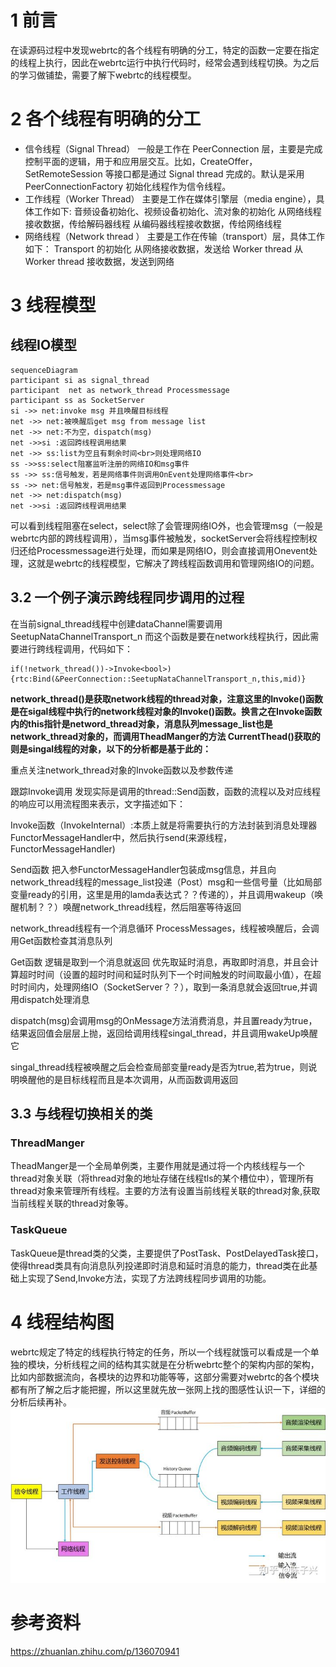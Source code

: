 # 1 前言
在读源码过程中发现webrtc的各个线程有明确的分工，特定的函数一定要在指定的线程上执行，因此在webrtc运行中执行代码时，经常会遇到线程切换。为之后的学习做铺垫，需要了解下webrtc的线程模型。
# 2 各个线程有明确的分工
- 信令线程（Signal Thread）
一般是工作在 PeerConnection 层，主要是完成控制平面的逻辑，用于和应用层交互。比如，CreateOffer，SetRemoteSession 等接口都是通过 Signal thread 完成的。默认是采用 PeerConnectionFactory 初始化线程作为信令线程。
- 工作线程（Worker Thread）
主要是工作在媒体引擎层（media engine），具体工作如下:
音频设备初始化、视频设备初始化、流对象的初始化
从网络线程接收数据，传给解码器线程
从编码器线程接收数据，传给网络线程
- 网络线程（Network thread ）
主要是工作在传输（transport）层，具体工作如下：
Transport 的初始化
从网络接收数据，发送给 Worker thread
从 Worker thread 接收数据，发送到网络

# 3 线程模型
## 线程IO模型
```mermaid
sequenceDiagram
participant si as signal_thread
participant  net as network_thread Processmessage
participant ss as SocketServer
si ->> net:invoke msg 并且唤醒目标线程
net ->> net:被唤醒后get msg from message list
net ->> net:不为空，dispatch(msg)
net ->>si :返回跨线程调用结果
net ->> ss:list为空且有剩余时间<br>则处理网络IO
ss ->>ss:select阻塞监听注册的网络IO和msg事件
ss ->> ss:信号触发，若是网络事件则调用OnEvent处理网络事件<br>
ss ->> net:信号触发，若是msg事件返回到Processmessage
net ->> net:dispatch(msg)
net ->>si :返回跨线程调用结果
```
可以看到线程阻塞在select，select除了会管理网络IO外，也会管理msg（一般是webrtc内部的跨线程调用），当msg事件被触发，socketServer会将线程控制权归还给Processmessage进行处理，而如果是网络IO，则会直接调用Onevent处理，这就是webrtc的线程模型，它解决了跨线程函数调用和管理网络IO的问题。
## 3.2 一个例子演示跨线程同步调用的过程

在当前signal_thread线程中创建dataChannel需要调用SeetupNataChannelTransport_n 而这个函数是要在network线程执行，因此需要进行跨线程调用，代码如下：

```
if(!network_thread())->Invoke<bool>){rtc:Bind(&PeerConnection::SeetupNataChannelTransport_n,this,mid)}
```

**network_thread()是获取network线程的thread对象，注意这里的Invoke()函数是在sigal线程中执行的network线程对象的Invoke()函数。换言之在Invoke函数内的this指针是netword_thread对象，消息队列message_list也是network_thread对象的，而调用TheadManger的方法 CurrentThead()获取的则是singal线程的对象，以下的分析都是基于此的：**

重点关注network_thread对象的Invoke函数以及参数传递

跟踪Invoke调用 发现实际是调用的thread::Send函数，函数的流程以及对应线程的响应可以用流程图来表示，文字描述如下：

Invoke函数（InvokeInternal）:本质上就是将需要执行的方法封装到消息处理器FunctorMessageHandler中，然后执行send(来源线程，FunctorMessageHandler)

Send函数 把入参FunctorMessageHandler包装成msg信息，并且向network_thread线程的message_list投递（Post）msg和一些信号量（比如局部变量ready的引用，这里是用的lamda表达式？？传递的），并且调用wakeup（唤醒机制？？）唤醒network_thread线程，然后阻塞等待返回

network_thread线程有一个消息循环 ProcessMessages，线程被唤醒后，会调用Get函数检查其消息队列

Get函数 逻辑是取到一个消息就返回 优先取延时消息，再取即时消息，并且会计算超时时间（设置的超时时间和延时队列下一个时间触发的时间取最小值），在超时时间内，处理网络IO（SocketServer？？），取到一条消息就会返回true,并调用dispatch处理消息

dispatch(msg)会调用msg的OnMessage方法消费消息，并且置ready为true，结果返回值会层层上抛，返回给调用线程singal_thread，并且调用wakeUp唤醒它

singal_thread线程被唤醒之后会检查局部变量ready是否为true,若为true，则说明唤醒他的是目标线程而且是本次调用，从而函数调用返回

## 3.3 与线程切换相关的类
### ThreadManger
TheadManger是一个全局单例类，主要作用就是通过将一个内核线程与一个thread对象关联（将thread对象的地址存储在线程tls的某个槽位中），管理所有thread对象来管理所有线程。主要的方法有设置当前线程关联的thread对象,获取当前线程关联的thread对象等。

### TaskQueue
TaskQueue是thread类的父类，主要提供了PostTask、PostDelayedTask接口，使得thread类具有向消息队列投递即时消息和延时消息的能力，thread类在此基础上实现了Send,Invoke方法，实现了方法跨线程同步调用的功能。

# 4 线程结构图
webrtc规定了特定的线程执行特定的任务，所以一个线程就饿可以看成是一个单独的模块，分析线程之间的结构其实就是在分析webrtc整个的架构内部的架构，比如内部数据流向，各模块的边界和功能等等，这部分需要对webrtc的各个模块都有所了解之后才能把握，所以这里就先放一张网上找的图感性认识一下，详细的分析后续再补。
![](../pic/webrtc-线程结构图.jpg)

# 参考资料
https://zhuanlan.zhihu.com/p/136070941